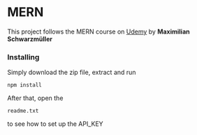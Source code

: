 # MERN

This project follows the MERN course on [Udemy](https://www.udemy.com/) by 
**Maximilian Schwarzmüller**

### Installing

Simply download the zip file, extract and run 

```
npm install
```

After that, open the 

```
readme.txt
```

to see how to set up the API_KEY